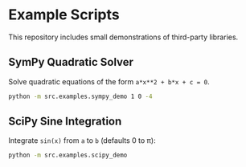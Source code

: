 # Example Scripts

This repository includes small demonstrations of third-party libraries.

## SymPy Quadratic Solver

Solve quadratic equations of the form `a*x**2 + b*x + c = 0`.

```bash
python -m src.examples.sympy_demo 1 0 -4
```

## SciPy Sine Integration

Integrate `sin(x)` from `a` to `b` (defaults 0 to π):

```bash
python -m src.examples.scipy_demo
```

